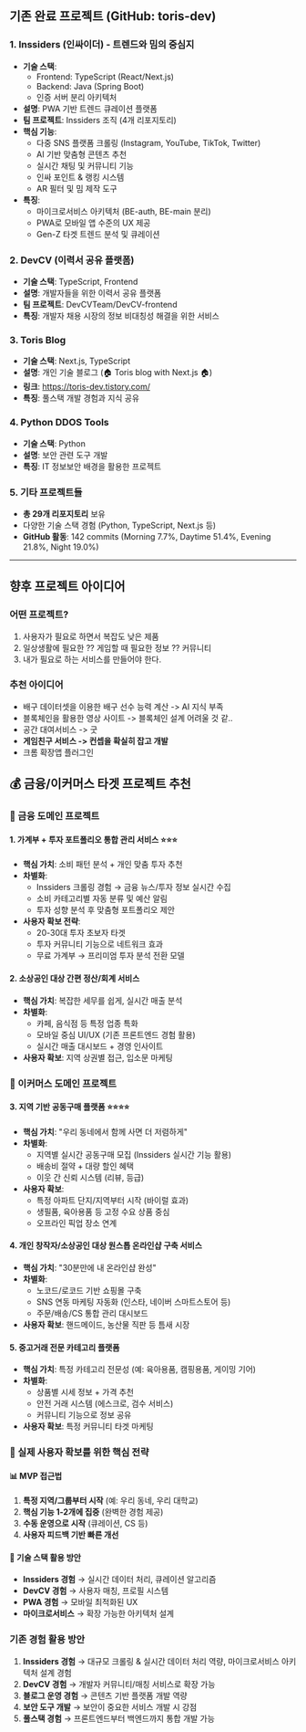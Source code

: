 ## 기존 완료 프로젝트 (GitHub: toris-dev)

### 1. Inssiders (인싸이더) - 트렌드와 밈의 중심지

- **기술 스택**:
  - Frontend: TypeScript (React/Next.js)
  - Backend: Java (Spring Boot)
  - 인증 서버 분리 아키텍처
- **설명**: PWA 기반 트렌드 큐레이션 플랫폼
- **팀 프로젝트**: Inssiders 조직 (4개 리포지토리)
- **핵심 기능**:
  - 다중 SNS 플랫폼 크롤링 (Instagram, YouTube, TikTok, Twitter)
  - AI 기반 맞춤형 콘텐츠 추천
  - 실시간 채팅 및 커뮤니티 기능
  - 인싸 포인트 & 랭킹 시스템
  - AR 필터 및 밈 제작 도구
- **특징**:
  - 마이크로서비스 아키텍처 (BE-auth, BE-main 분리)
  - PWA로 모바일 앱 수준의 UX 제공
  - Gen-Z 타겟 트렌드 분석 및 큐레이션

### 2. DevCV (이력서 공유 플랫폼)

- **기술 스택**: TypeScript, Frontend
- **설명**: 개발자들을 위한 이력서 공유 플랫폼
- **팀 프로젝트**: DevCVTeam/DevCV-frontend
- **특징**: 개발자 채용 시장의 정보 비대칭성 해결을 위한 서비스

### 3. Toris Blog

- **기술 스택**: Next.js, TypeScript
- **설명**: 개인 기술 블로그 (🏠 Toris blog with Next.js 🏠)
- **링크**: https://toris-dev.tistory.com/
- **특징**: 풀스택 개발 경험과 지식 공유

### 4. Python DDOS Tools

- **기술 스택**: Python
- **설명**: 보안 관련 도구 개발
- **특징**: IT 정보보안 배경을 활용한 프로젝트

### 5. 기타 프로젝트들

- **총 29개 리포지토리** 보유
- 다양한 기술 스택 경험 (Python, TypeScript, Next.js 등)
- **GitHub 활동**: 142 commits (Morning 7.7%, Daytime 51.4%, Evening 21.8%, Night 19.0%)

---

## 향후 프로젝트 아이디어

### 어떤 프로젝트?

1. 사용자가 필요로 하면서 복잡도 낮은 제품
2. 일상생활에 필요한 ?? 게임할 때 필요한 정보 ?? 커뮤니티
3. 내가 필요로 하는 서비스를 만들어야 한다.

### 추천 아이디어

- 배구 데이터셋을 이용한 배구 선수 능력 계산 -> AI 지식 부족
- 블록체인을 활용한 영상 사이트 -> 블록체인 설계 어려울 것 같..
- 공간 대여서비스 -> 굿
- **게임친구 서비스 -> 컨셉을 확실히 잡고 개발**
- 크롬 확장앱 플러그인

## 💰 금융/이커머스 타겟 프로젝트 추천

### 🏦 금융 도메인 프로젝트

#### 1. **가계부 + 투자 포트폴리오 통합 관리 서비스** ⭐️⭐️⭐️

- **핵심 가치**: 소비 패턴 분석 + 개인 맞춤 투자 추천
- **차별화**:
  - Inssiders 크롤링 경험 → 금융 뉴스/투자 정보 실시간 수집
  - 소비 카테고리별 자동 분류 및 예산 알림
  - 투자 성향 분석 후 맞춤형 포트폴리오 제안
- **사용자 확보 전략**:
  - 20-30대 투자 초보자 타겟
  - 투자 커뮤니티 기능으로 네트워크 효과
  - 무료 가계부 → 프리미엄 투자 분석 전환 모델

#### 2. **소상공인 대상 간편 정산/회계 서비스**

- **핵심 가치**: 복잡한 세무를 쉽게, 실시간 매출 분석
- **차별화**:
  - 카페, 음식점 등 특정 업종 특화
  - 모바일 중심 UI/UX (기존 프론트엔드 경험 활용)
  - 실시간 매출 대시보드 + 경영 인사이트
- **사용자 확보**: 지역 상권별 접근, 입소문 마케팅

### 🛒 이커머스 도메인 프로젝트

#### 3. **지역 기반 공동구매 플랫폼** ⭐️⭐️⭐️⭐️

- **핵심 가치**: "우리 동네에서 함께 사면 더 저렴하게"
- **차별화**:
  - 지역별 실시간 공동구매 모집 (Inssiders 실시간 기능 활용)
  - 배송비 절약 + 대량 할인 혜택
  - 이웃 간 신뢰 시스템 (리뷰, 등급)
- **사용자 확보**:
  - 특정 아파트 단지/지역부터 시작 (바이럴 효과)
  - 생필품, 육아용품 등 고정 수요 상품 중심
  - 오프라인 픽업 장소 연계

#### 4. **개인 창작자/소상공인 대상 원스톱 온라인샵 구축 서비스**

- **핵심 가치**: "30분만에 내 온라인샵 완성"
- **차별화**:
  - 노코드/로코드 기반 쇼핑몰 구축
  - SNS 연동 마케팅 자동화 (인스타, 네이버 스마트스토어 등)
  - 주문/배송/CS 통합 관리 대시보드
- **사용자 확보**: 핸드메이드, 농산물 직판 등 틈새 시장

#### 5. **중고거래 전문 카테고리 플랫폼**

- **핵심 가치**: 특정 카테고리 전문성 (예: 육아용품, 캠핑용품, 게이밍 기어)
- **차별화**:
  - 상품별 시세 정보 + 가격 추천
  - 안전 거래 시스템 (에스크로, 검수 서비스)
  - 커뮤니티 기능으로 정보 공유
- **사용자 확보**: 특정 커뮤니티 타겟 마케팅

### 🎯 실제 사용자 확보를 위한 핵심 전략

#### 📊 MVP 접근법

1. **특정 지역/그룹부터 시작** (예: 우리 동네, 우리 대학교)
2. **핵심 기능 1-2개에 집중** (완벽한 경험 제공)
3. **수동 운영으로 시작** (큐레이션, CS 등)
4. **사용자 피드백 기반 빠른 개선**

#### 🚀 기술 스택 활용 방안

- **Inssiders 경험** → 실시간 데이터 처리, 큐레이션 알고리즘
- **DevCV 경험** → 사용자 매칭, 프로필 시스템
- **PWA 경험** → 모바일 최적화된 UX
- **마이크로서비스** → 확장 가능한 아키텍처 설계

### 기존 경험 활용 방안

1. **Inssiders 경험** → 대규모 크롤링 & 실시간 데이터 처리 역량, 마이크로서비스 아키텍처 설계 경험
2. **DevCV 경험** → 개발자 커뮤니티/매칭 서비스로 확장 가능
3. **블로그 운영 경험** → 콘텐츠 기반 플랫폼 개발 역량
4. **보안 도구 개발** → 보안이 중요한 서비스 개발 시 강점
5. **풀스택 경험** → 프론트엔드부터 백엔드까지 통합 개발 가능
